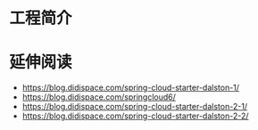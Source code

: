 # 工程简介

# 延伸阅读
*   https://blog.didispace.com/spring-cloud-starter-dalston-1/
*   https://blog.didispace.com/springcloud6/
*   https://blog.didispace.com/spring-cloud-starter-dalston-2-1/
*   https://blog.didispace.com/spring-cloud-starter-dalston-2-2/
